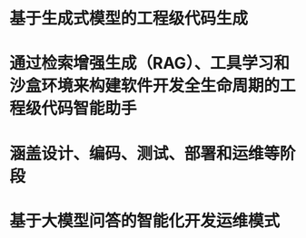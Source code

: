 # 基于生成式模型的工程级代码生成
# 通过检索增强生成（RAG）、工具学习和沙盒环境来构建软件开发全生命周期的工程级代码智能助手
# 涵盖设计、编码、测试、部署和运维等阶段
# 基于大模型问答的智能化开发运维模式
